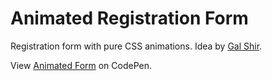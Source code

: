 # Animated Registration Form
Registration form with pure CSS animations.
Idea by <a href="https://dribbble.com/galshir">Gal Shir</a>.

View <a href="http://codepen.io/Said_FD/pen/RazXVb/">Animated Form</a> on CodePen.
